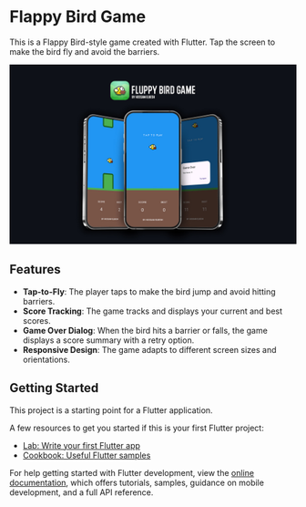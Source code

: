 # Flappy Bird Game

This is a Flappy Bird-style game created with Flutter. Tap the screen to make the bird fly and avoid the barriers.

![Preview](lib/images/AppPreview.jpg)

## Features

- **Tap-to-Fly**: The player taps to make the bird jump and avoid hitting barriers.
- **Score Tracking**: The game tracks and displays your current and best scores.
- **Game Over Dialog**: When the bird hits a barrier or falls, the game displays a score summary with a retry option.
- **Responsive Design**: The game adapts to different screen sizes and orientations.

## Getting Started

This project is a starting point for a Flutter application.

A few resources to get you started if this is your first Flutter project:

- [Lab: Write your first Flutter app](https://docs.flutter.dev/get-started/codelab)
- [Cookbook: Useful Flutter samples](https://docs.flutter.dev/cookbook)

For help getting started with Flutter development, view the
[online documentation](https://docs.flutter.dev/), which offers tutorials,
samples, guidance on mobile development, and a full API reference.
